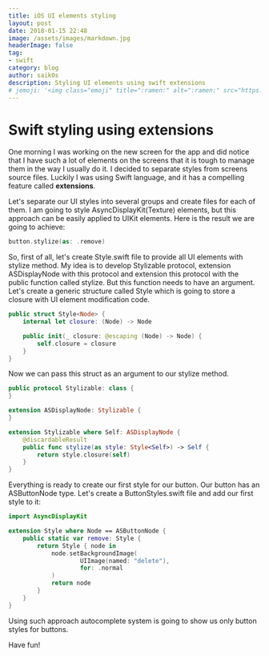 ```yaml
---
title: iOS UI elements styling
layout: post
date: 2018-01-15 22:48
image: /assets/images/markdown.jpg
headerImage: false
tag:
- swift
category: blog
author: saik0s
description: Styling UI elements using swift extensions
# jemoji: '<img class="emoji" title=":ramen:" alt=":ramen:" src="https://assets.github.com/images/icons/emoji/unicode/1f35c.png" height="20" width="20" align="absmiddle">'
---
```


# Swift styling using extensions

One morning I was working on the new screen for the app and did notice that I have such a lot of elements on the screens that it is tough to manage them in the way I usually do it. I decided to separate styles from screens source files. Luckily I was using Swift language, and it has a compelling feature called **extensions**.

Let's separate our UI styles into several groups and create files for each of them. I am going to style AsyncDisplayKit(Texture) elements, but this approach can be easily applied to UIKit elements. Here is the result we are going to achieve:

```swift
button.stylize(as: .remove)
```

So, first of all, let's create Style.swift file to provide all UI elements with stylize method. My idea is to develop Stylizable protocol, extension ASDisplayNode with this protocol and extension this protocol with the public function called stylize. But this function needs to have an argument. Let's create a generic structure called Style which is going to store a closure with UI element modification code.

```swift
public struct Style<Node> {
	internal let closure: (Node) -> Node

	public init(_ closure: @escaping (Node) -> Node) {
		self.closure = closure
	}
}
```

Now we can pass this struct as an argument to our stylize method.

```swift
public protocol Stylizable: class {
}

extension ASDisplayNode: Stylizable {
}

extension Stylizable where Self: ASDisplayNode {
	@discardableResult
	public func stylize(as style: Style<Self>) -> Self {
		return style.closure(self)
	}
}
```

Everything is ready to create our first style for our button. Our button has an ASButtonNode type. Let's create a ButtonStyles.swift file and add our first style to it:

```swift
import AsyncDisplayKit

extension Style where Node == ASButtonNode {
	public static var remove: Style {
		return Style { node in
			node.setBackgroundImage(
					UIImage(named: "delete"),
					for: .normal
			)
			return node
		}
	}
}
```

Using such approach autocomplete system is going to show us only button styles for buttons. 

Have fun!
